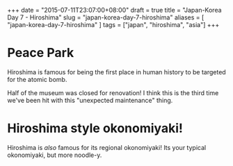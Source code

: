 +++
date = "2015-07-11T23:07:00+08:00"
draft = true
title = "Japan-Korea Day 7 - Hiroshima"
slug = "japan-korea-day-7-hiroshima"
aliases = [
	"japan-korea-day-7-hiroshima"
]
tags = ["japan", "hiroshima", "asia"]
+++

# Peace Park

Hiroshima is famous for being the first place in human history to be targeted for the atomic bomb.

Half of the museum was closed for renovation! I think this is the third time we've been hit with this "unexpected maintenance" thing.

# Hiroshima style okonomiyaki!

Hiroshima is _also_ famous for its regional okonomiyaki! Its your typical okonomiyaki, but more noodle-y.
